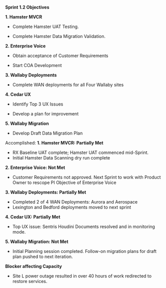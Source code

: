 **Sprint 1.2 Objectives**

**1.  Hamster MVCR**

- Complete Hamster UAT Testing.

- Complete Hamster Data Migration Validation.

**2. Enterprise Voice**

- Obtain acceptance of Customer Requirements

- Start COA Development

**3. Wallaby Deployments**

- Complete WAN deployments for all Four Wallaby sites

**4. Cedar UX**

- Identify Top 3 UX Issues

- Develop a plan for improvement

**5. Wallaby Migration** 

- Develop Draft Data Migration Plan


Accomplished:
**1. Hamster MVCR: Partially Met**
- RX Baseline UAT complete; Hamster UAT commenced mid-Sprint.
- Initial Hamster Data Scanning dry run complete

**2. Enterprise Voice: Not Met**
- Customer Requirements not approved. Next Sprint to work with Product Owner to rescope PI Objective of Enterprise Voice

**3. Wallaby Deployments: Partially Met**

- Completed 2 of 4 WAN Deployments: Aurora and Aerospace
- Lexington and Bedford deployments moved to next sprint

**4. Cedar UX: Partially Met**
- Top UX issue: Sentris Houdini Documents resolved and in monitoring mode.

**5. Wallaby Migration: Not Met** 
- Initial Planning session completed. Follow-on migration plans for draft plan pushed to next iteration.

**Blocker affecting Capacity**
- Site L power outage resulted in over 40 hours of work redirected to restore services.